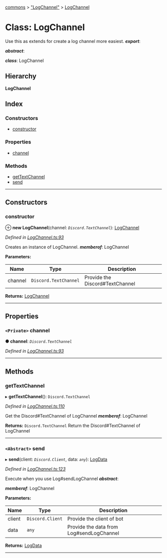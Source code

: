 [commons](../README.md) > ["LogChannel"](../modules/_logchannel_.md) > [LogChannel](../classes/_logchannel_.logchannel.md)

# Class: LogChannel

Use this as extends for create a log channel more easiest.
*__export__*: 

*__abstract__*: 

*__class__*: LogChannel

## Hierarchy

**LogChannel**

## Index

### Constructors

* [constructor](_logchannel_.logchannel.md#constructor)

### Properties

* [channel](_logchannel_.logchannel.md#channel)

### Methods

* [getTextChannel](_logchannel_.logchannel.md#gettextchannel)
* [send](_logchannel_.logchannel.md#send)

---

## Constructors

<a id="constructor"></a>

###  constructor

⊕ **new LogChannel**(channel: *`Discord.TextChannel`*): [LogChannel](_logchannel_.logchannel.md)

*Defined in [LogChannel.ts:93](https://github.com/Maxime6678/commons/blob/165f217/src/LogChannel.ts#L93)*

Creates an instance of LogChannel.
*__memberof__*: LogChannel

**Parameters:**

| Name | Type | Description |
| ------ | ------ | ------ |
| channel | `Discord.TextChannel` |  Provide the Discord#TextChannel |

**Returns:** [LogChannel](_logchannel_.logchannel.md)

___

## Properties

<a id="channel"></a>

### `<Private>` channel

**● channel**: *`Discord.TextChannel`*

*Defined in [LogChannel.ts:93](https://github.com/Maxime6678/commons/blob/165f217/src/LogChannel.ts#L93)*

___

## Methods

<a id="gettextchannel"></a>

###  getTextChannel

▸ **getTextChannel**(): `Discord.TextChannel`

*Defined in [LogChannel.ts:110](https://github.com/Maxime6678/commons/blob/165f217/src/LogChannel.ts#L110)*

Get the Discord#TextChannel of LogChannel
*__memberof__*: LogChannel

**Returns:** `Discord.TextChannel`
Return the Discord#TextChannel of LogChannel

___
<a id="send"></a>

### `<Abstract>` send

▸ **send**(client: *`Discord.Client`*, data: *`any`*): [LogData](../modules/_logchannel_.md#logdata)

*Defined in [LogChannel.ts:123](https://github.com/Maxime6678/commons/blob/165f217/src/LogChannel.ts#L123)*

Execute when you use Log#sendLogChannel
*__abstract__*: 

*__memberof__*: LogChannel

**Parameters:**

| Name | Type | Description |
| ------ | ------ | ------ |
| client | `Discord.Client` |  Provide the client of bot |
| data | `any` |  Provide the data from Log#sendLogChannel |

**Returns:** [LogData](../modules/_logchannel_.md#logdata)

___

